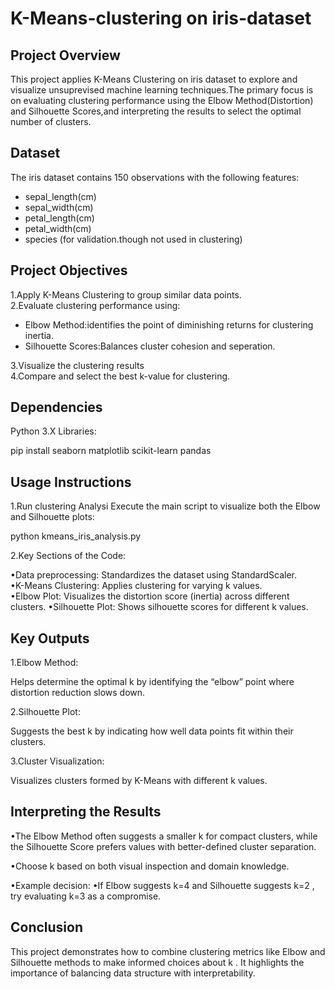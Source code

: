 # K-Means-clustering on iris-dataset
## Project Overview

This project applies K-Means Clustering on iris dataset to explore and visualize unsuprevised machine learning techniques.The primary focus is on evaluating clustering performance using the Elbow Method(Distortion) and Silhouette Scores,and interpreting the results to select the optimal number of clusters.

## Dataset

The iris dataset contains 150 observations with the following features:
* sepal_length(cm)
* sepal_width(cm)
* petal_length(cm)
* petal_width(cm)
* species (for validation.though not used in clustering)

## Project Objectives

1.Apply K-Means Clustering to group similar data points.                                                                           
2.Evaluate clustering performance using:                                                                                                         
  * Elbow Method:identifies the point of diminishing returns for clustering inertia.
  * Silhouette Scores:Balances cluster cohesion and seperation.
                                                                                  
3.Visualize the clustering results                                                                                                               
4.Compare and select the best k-value for clustering. 


## Dependencies

Python 3.X
Libraries:

pip install seaborn matplotlib scikit-learn pandas



## Usage Instructions

1.Run clustering Analysi
  Execute the main script to visualize both the Elbow and Silhouette plots:

  python kmeans_iris_analysis.py

2.Key Sections of the Code:

  •Data preprocessing: Standardizes the dataset using StandardScaler.                                                                                                                            
  •K-Means Clustering: Applies clustering for varying  k  values.                                                                                                                                                    
  •Elbow Plot: Visualizes the distortion score (inertia) across different clusters.                                                                                                                                    •Silhouette Plot: Shows silhouette scores for different  k  values.


## Key Outputs

1.Elbow Method:

  Helps determine the optimal  k  by identifying the “elbow” point where distortion reduction slows down.
  
2.Silhouette Plot:

  Suggests the best  k  by indicating how well data points fit within their clusters.
  
3.Cluster Visualization:

  Visualizes clusters formed by K-Means with different  k  values.

## Interpreting the Results

   •The Elbow Method often suggests a smaller  k  for compact clusters, while the Silhouette Score prefers values with better-defined cluster separation.  
   
   •Choose  k  based on both visual inspection and domain knowledge.   
   
   •Example decision:
         •If Elbow suggests  k=4  and Silhouette suggests  k=2 , try evaluating  k=3  as a compromise.

	

## Conclusion

This project demonstrates how to combine clustering metrics like Elbow and Silhouette methods to make informed choices about  k . It highlights the importance of balancing data structure with interpretability.

